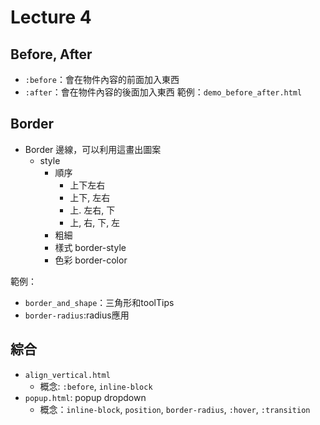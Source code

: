 # Lecture 4
## Before, After
- `:before`：會在物件內容的前面加入東西
- `:after`：會在物件內容的後面加入東西
範例：`demo_before_after.html`

## Border
- Border 邊線，可以利用這畫出圖案
  - style
    - 順序
      - 上下左右
      - 上下, 左右
      - 上. 左右, 下
      - 上, 右, 下, 左
    - 粗細
    - 樣式 border-style
    - 色彩 border-color

範例：
- `border_and_shape`：三角形和toolTips
- `border-radius`:radius應用

## 綜合
- `align_vertical.html`
  - 概念: `:before`, `inline-block`
- `popup.html`: popup dropdown
  - 概念：`inline-block`, `position`, `border-radius`, `:hover`, `:transition`
